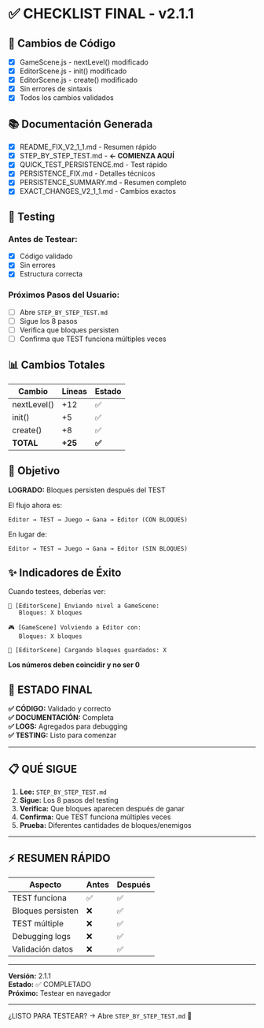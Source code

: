 # ✅ CHECKLIST FINAL - v2.1.1

## 🔧 Cambios de Código

- [x] GameScene.js - nextLevel() modificado
- [x] EditorScene.js - init() modificado
- [x] EditorScene.js - create() modificado
- [x] Sin errores de sintaxis
- [x] Todos los cambios validados

## 📚 Documentación Generada

- [x] README_FIX_V2_1_1.md - Resumen rápido
- [x] STEP_BY_STEP_TEST.md - **← COMIENZA AQUÍ**
- [x] QUICK_TEST_PERSISTENCE.md - Test rápido
- [x] PERSISTENCE_FIX.md - Detalles técnicos
- [x] PERSISTENCE_SUMMARY.md - Resumen completo
- [x] EXACT_CHANGES_V2_1_1.md - Cambios exactos

## 🧪 Testing

### Antes de Testear:
- [x] Código validado
- [x] Sin errores
- [x] Estructura correcta

### Próximos Pasos del Usuario:
- [ ] Abre `STEP_BY_STEP_TEST.md`
- [ ] Sigue los 8 pasos
- [ ] Verifica que bloques persisten
- [ ] Confirma que TEST funciona múltiples veces

## 📊 Cambios Totales

| Cambio | Líneas | Estado |
|--------|--------|--------|
| nextLevel() | +12 | ✅ |
| init() | +5 | ✅ |
| create() | +8 | ✅ |
| **TOTAL** | **+25** | **✅** |

## 🎯 Objetivo

**LOGRADO:** Bloques persisten después del TEST

El flujo ahora es:
```
Editor → TEST → Juego → Gana → Editor (CON BLOQUES)
```

En lugar de:
```
Editor → TEST → Juego → Gana → Editor (SIN BLOQUES)
```

## ✨ Indicadores de Éxito

Cuando testees, deberías ver:

```
📝 [EditorScene] Enviando nivel a GameScene:
   Bloques: X bloques

🎮 [GameScene] Volviendo a Editor con:
   Bloques: X bloques

📝 [EditorScene] Cargando bloques guardados: X
```

**Los números deben coincidir y no ser 0**

## 🚀 ESTADO FINAL

**✅ CÓDIGO:** Validado y correcto  
**✅ DOCUMENTACIÓN:** Completa  
**✅ LOGS:** Agregados para debugging  
**✅ TESTING:** Listo para comenzar  

---

## 📋 QUÉ SIGUE

1. **Lee:** `STEP_BY_STEP_TEST.md`
2. **Sigue:** Los 8 pasos del testing
3. **Verifica:** Que bloques aparecen después de ganar
4. **Confirma:** Que TEST funciona múltiples veces
5. **Prueba:** Diferentes cantidades de bloques/enemigos

---

## ⚡ RESUMEN RÁPIDO

| Aspecto | Antes | Después |
|--------|-------|---------|
| TEST funciona | ✅ | ✅ |
| Bloques persisten | ❌ | ✅ |
| TEST múltiple | ❌ | ✅ |
| Debugging logs | ❌ | ✅ |
| Validación datos | ❌ | ✅ |

---

**Versión:** 2.1.1  
**Estado:** ✅ COMPLETADO  
**Próximo:** Testear en navegador  

---

¿LISTO PARA TESTEAR? → Abre `STEP_BY_STEP_TEST.md` 🚀
